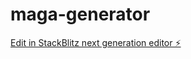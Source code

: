 # maga-generator

[Edit in StackBlitz next generation editor ⚡️](https://stackblitz.com/~/github.com/holderfoundation/maga-generator)